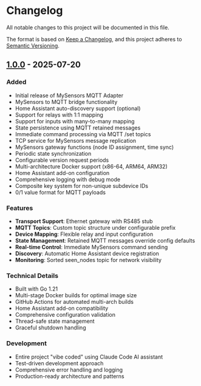 # Changelog

All notable changes to this project will be documented in this file.

The format is based on [Keep a Changelog](https://keepachangelog.com/en/1.0.0/),
and this project adheres to [Semantic Versioning](https://semver.org/spec/v2.0.0.html).

## [1.0.0] - 2025-07-20

### Added
- Initial release of MySensors MQTT Adapter
- MySensors to MQTT bridge functionality
- Home Assistant auto-discovery support (optional)
- Support for relays with 1:1 mapping
- Support for inputs with many-to-many mapping
- State persistence using MQTT retained messages
- Immediate command processing via MQTT /set topics
- TCP service for MySensors message replication
- MySensors gateway functions (node ID assignment, time sync)
- Periodic state synchronization
- Configurable version request periods
- Multi-architecture Docker support (x86-64, ARM64, ARM32)
- Home Assistant add-on configuration
- Comprehensive logging with debug mode
- Composite key system for non-unique subdevice IDs
- 0/1 value format for MQTT payloads

### Features
- **Transport Support**: Ethernet gateway with RS485 stub
- **MQTT Topics**: Custom topic structure under configurable prefix
- **Device Mapping**: Flexible relay and input configuration
- **State Management**: Retained MQTT messages override config defaults
- **Real-time Control**: Immediate MySensors command sending
- **Discovery**: Automatic Home Assistant device registration
- **Monitoring**: Sorted seen_nodes topic for network visibility

### Technical Details
- Built with Go 1.21
- Multi-stage Docker builds for optimal image size
- GitHub Actions for automated multi-arch builds
- Home Assistant add-on compatibility
- Comprehensive configuration validation
- Thread-safe state management
- Graceful shutdown handling

### Development
- Entire project "vibe coded" using Claude Code AI assistant
- Test-driven development approach
- Comprehensive error handling and logging
- Production-ready architecture and patterns

[1.0.0]: https://github.com/aszeszo/ms-mqtt-adapter/releases/tag/v1.0.0